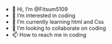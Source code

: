 - 👋 Hi, I’m @Fitsum5109
- 👀 I’m interested in coding
- 🌱 I’m currently learning html and Css
- 💞️ I’m looking to collaborate on coding
- 📫 How to reach me in coding

<!---
Fitsum5109/Fitsum5109 is a ✨ special ✨ repository because its `README.md` (this file) appears on your GitHub profile.
You can click the Preview link to take a look at your changes.
--->

